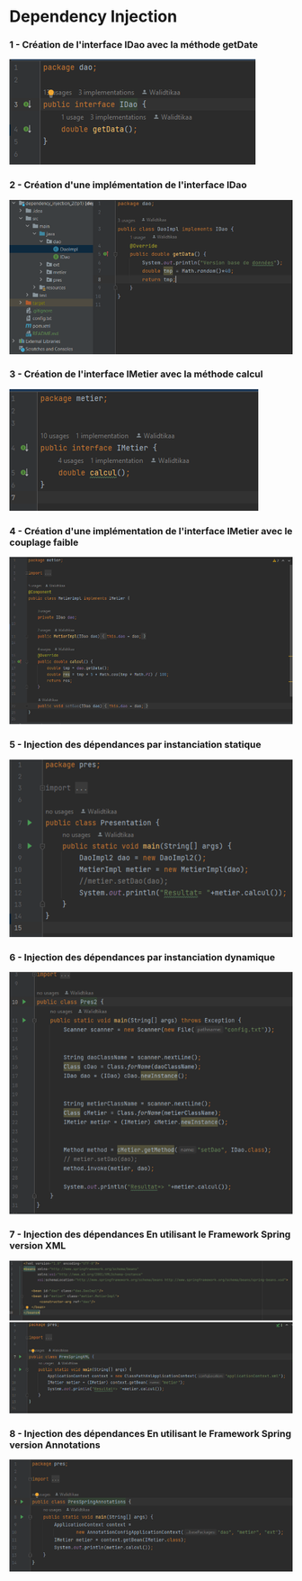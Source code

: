 <h1>Dependency Injection</h1>

<h3>1 - Création de l'interface IDao avec la méthode getDate</h3>
<img src="screen/1.png">

<h3>2 - Création d'une implémentation de l'interface IDao</h3>
<img src="screen/2.png">

<h3>3 - Création de l'interface IMetier avec la méthode calcul</h3>
<img src="screen/3.png">

<h3>4 - Création d'une implémentation de l'interface IMetier avec le couplage faible</h3>
<img src="screen/4.png">

<h3>5 - Injection des dépendances par instanciation statique</h3>
<img src="screen/5.png">

<h3>6 - Injection des dépendances par instanciation dynamique</h3>
<img src="screen/6.png">

<h3>7 - Injection des dépendances En utilisant le Framework Spring version XML</h3>
<img src="screen/7.png">
<img src="screen/8.png"">

<h3>8 - Injection des dépendances En utilisant le Framework Spring version Annotations</h3>
<img src="screen/9.png">

